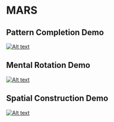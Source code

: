 # MARS

## Pattern Completion Demo
[![Alt text](https://img.youtube.com/vi/oDPYHA-UlzQ/0.jpg)](https://www.youtube.com/watch?v=oDPYHA-UlzQ)

## Mental Rotation Demo
[![Alt text](https://img.youtube.com/vi/SommgV6IDBw/0.jpg)](https://www.youtube.com/watch?v=SommgV6IDBw)

## Spatial Construction Demo
[![Alt text](https://img.youtube.com/vi/1MsLdkirvWY/0.jpg)](https://www.youtube.com/watch?v=1MsLdkirvWY)

